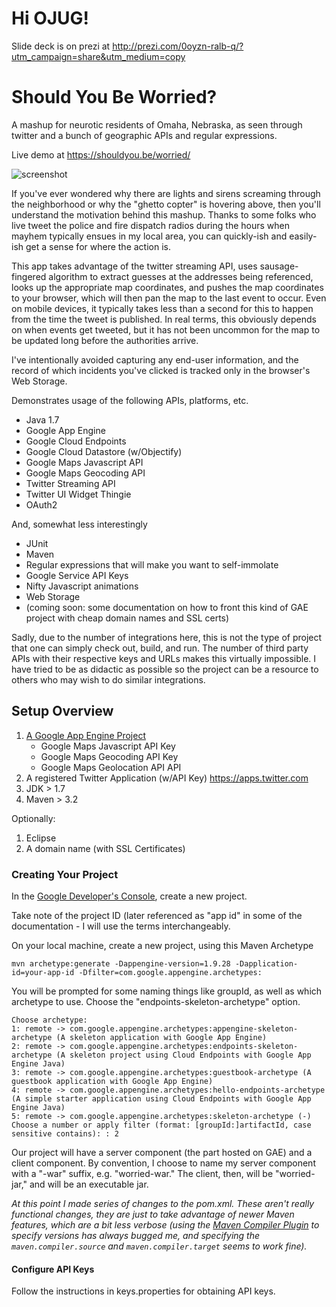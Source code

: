 # Hi OJUG!
Slide deck is on prezi at http://prezi.com/0oyzn-ralb-q/?utm_campaign=share&utm_medium=copy

# Should You Be Worried?

A mashup for neurotic residents of Omaha, Nebraska, as seen through 
twitter and a bunch of geographic APIs and regular expressions.

Live demo at https://shouldyou.be/worried/

![screenshot](https://raw.githubusercontent.com/tmcoma/shouldyou.be/master/docs/images/00-screenshot.png)

If you've ever wondered why there are lights and sirens screaming
through the neighborhood or why the "ghetto copter" is hovering above,
then you'll understand the motivation behind this mashup.  Thanks to
some folks who live tweet the police and fire dispatch radios during
the hours when mayhem typically ensues in my local area, you can quickly-ish
and easily-ish get a sense for where the action is.

This app takes advantage of the twitter streaming API, uses sausage-fingered
algorithm to extract guesses at the addresses being referenced, looks up
the appropriate map coordinates, and pushes the map coordinates to your
browser, which will then pan the map to the last event to occur.  Even on
mobile devices, it typically takes less than a second for this to happen
from the time the tweet is published.  In real terms, this obviously depends
on when events get tweeted, but it has not been uncommon for the map
to be updated long before the authorities arrive.

I've intentionally avoided capturing any end-user information, and the record
of which incidents you've clicked is tracked only in the browser's Web Storage.

Demonstrates usage of the following APIs, platforms, etc.
* Java 1.7
* Google App Engine
* Google Cloud Endpoints
* Google Cloud Datastore (w/Objectify) 
* Google Maps Javascript API
* Google Maps Geocoding API
* Twitter Streaming API
* Twitter UI Widget Thingie
* OAuth2

And, somewhat less interestingly

* JUnit
* Maven
* Regular expressions that will make you want to self-immolate
* Google Service API Keys
* Nifty Javascript animations
* Web Storage
* (coming soon: some documentation on how to front this kind of GAE project 
  with cheap domain names and SSL certs)

Sadly, due to the number of integrations here, this is not the type of project
that one can simply check out, build, and run.  The number of third party APIs
with their respective keys and URLs makes this virtually impossible.  I have
tried to be as didactic as possible so the project can be a resource to others
who may wish to do similar integrations.


## Setup Overview 


1. [A Google App Engine Project](https://console.developers.google.com)
    - Google Maps Javascript API Key
    - Google Maps Geocoding API Key
    - Google Maps Geolocation API API 
1. A registered Twitter Application (w/API Key) https://apps.twitter.com
1. JDK > 1.7
1. Maven > 3.2

Optionally:

1. Eclipse
1. A domain name (with SSL Certificates)

### Creating Your Project
In the [Google Developer's Console](https://console.developers.google.com), create a new project.


Take note of the project ID (later referenced as "app id" in some of the documentation - I will use the terms interchangeably.


On your local machine, create a new project, using this Maven Archetype

```
mvn archetype:generate -Dappengine-version=1.9.28 -Dapplication-id=your-app-id -Dfilter=com.google.appengine.archetypes:
```

You will be prompted for some naming things like groupId, as well as which archetype to use. Choose the "endpoints-skeleton-archetype" option.
```
Choose archetype:
1: remote -> com.google.appengine.archetypes:appengine-skeleton-archetype (A skeleton application with Google App Engine)
2: remote -> com.google.appengine.archetypes:endpoints-skeleton-archetype (A skeleton project using Cloud Endpoints with Google App Engine Java)
3: remote -> com.google.appengine.archetypes:guestbook-archetype (A guestbook application with Google App Engine)
4: remote -> com.google.appengine.archetypes:hello-endpoints-archetype (A simple starter application using Cloud Endpoints with Google App Engine Java)
5: remote -> com.google.appengine.archetypes:skeleton-archetype (-)
Choose a number or apply filter (format: [groupId:]artifactId, case sensitive contains): : 2
```

Our project will have a server component (the part hosted on GAE) and a client component.  By convention, I choose to name my server component with a "-war" suffix, e.g. "worried-war."  The client, then, will be "worried-jar," and will be an executable jar.

*At this point I made series of changes to the pom.xml.   These aren't really functional changes, they are just to take advantage of newer Maven features, which are a bit less verbose (using the [Maven Compiler Plugin](https://maven.apache.org/plugins/maven-compiler-plugin/examples/set-compiler-source-and-target.html) to specify versions has always bugged me, and specifying the `maven.compiler.source` and `maven.compiler.target` seems to work fine).*

####  Configure API Keys
Follow the instructions in keys.properties for obtaining API keys.




